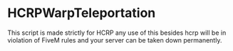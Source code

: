 # HCRPWarpTeleportation
This script is made strictly for HCRP any use of this besides hcrp will be in violation of FiveM rules and your server can be taken down permanently.
